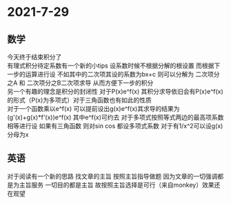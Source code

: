 # 2021-7-29
## 数学
今天终于结束积分了  
有理式积分待定系数有一个新的小tips 设系数时候不根据分解的根设置 而根据下一步的运算进行设 不如其中的二次项其设的系数为bx+c 则可以分解为 二次项分之A 和 二次项分之B二次项求导 从而方便下一步的积分  
另一个有趣的理念是积分的封闭性 对于P(x)e^f(x) 其积分求导依旧会有P(x)e^f(x)的形式（P(x)为多项式）对于三角函数也有如此的性质  
对于一个函数乘以e^f(x) 可以提前设出g(x)e^f(x)其求导的结果为(g'(x)+g(x)*f'(x))e^f(x) 其中e^f(x)可约去 对于多项式按照等式两边的最高项系数相等进行设 如果有三角函数 则对sin cos 都设多项式系数 对于有1/x^2可以设g(x)分母为x
## 英语
对于阅读有一个新的思路 找文章的主旨 按照主旨指导做题 因为文章的一切强调都是为主旨服务 一切目的都是主旨 故按照主旨选择是可行（来自monkey）效果还在观望
